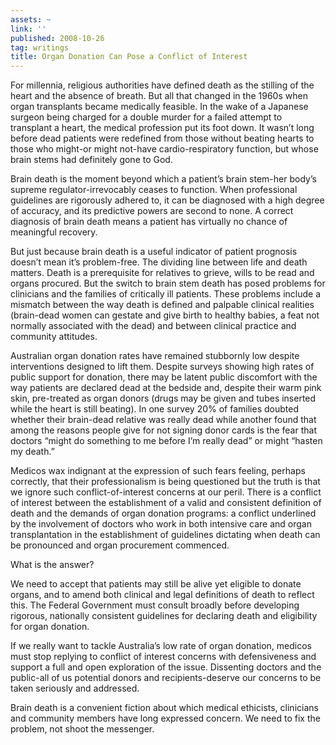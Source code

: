 ```yaml
---
assets: ~
link: ''
published: 2008-10-26
tag: writings
title: Organ Donation Can Pose a Conflict of Interest
---
```

For millennia, religious authorities have defined death as the stilling
of the heart and the absence of breath. But all that changed in the
1960s when organ transplants became medically feasible. In the wake of a
Japanese surgeon being charged for a double murder for a failed attempt
to transplant a heart, the medical profession put its foot down. It
wasn’t long before dead patients were redefined from those without
beating hearts to those who might-or might not-have cardio-respiratory
function, but whose brain stems had definitely gone to God.

Brain death is the moment beyond which a patient’s brain stem-her body’s
supreme regulator-irrevocably ceases to function. When professional
guidelines are rigorously adhered to, it can be diagnosed with a high
degree of accuracy, and its predictive powers are second to none. A
correct diagnosis of brain death means a patient has virtually no chance
of meaningful recovery.

But just because brain death is a useful indicator of patient prognosis
doesn’t mean it’s problem-free. The dividing line between life and death
matters. Death is a prerequisite for relatives to grieve, wills to be
read and organs procured. But the switch to brain stem death has posed
problems for clinicians and the families of critically ill patients.
These problems include a mismatch between the way death is defined and
palpable clinical realities (brain-dead women can gestate and give birth
to healthy babies, a feat not normally associated with the dead) and
between clinical practice and community attitudes.

Australian organ donation rates have remained stubbornly low despite
interventions designed to lift them. Despite surveys showing high rates
of public support for donation, there may be latent public discomfort
with the way patients are declared dead at the bedside and, despite
their warm pink skin, pre-treated as organ donors (drugs may be given
and tubes inserted while the heart is still beating). In one survey 20%
of families doubted whether their brain-dead relative was really dead
while another found that among the reasons people give for not signing
donor cards is the fear that doctors “might do something to me before
I’m really dead” or might “hasten my death.”

Medicos wax indignant at the expression of such fears feeling, perhaps
correctly, that their professionalism is being questioned but the truth
is that we ignore such conflict-of-interest concerns at our peril. There
is a conflict of interest between the establishment of a valid and
consistent definition of death and the demands of organ donation
programs: a conflict underlined by the involvement of doctors who work
in both intensive care and organ transplantation in the establishment of
guidelines dictating when death can be pronounced and organ procurement
commenced.

What is the answer?

We need to accept that patients may still be alive yet eligible to
donate organs, and to amend both clinical and legal definitions of death
to reflect this. The Federal Government must consult broadly before
developing rigorous, nationally consistent guidelines for declaring
death and eligibility for organ donation.

If we really want to tackle Australia’s low rate of organ donation,
medicos must stop replying to conflict of interest concerns with
defensiveness and support a full and open exploration of the issue.
Dissenting doctors and the public-all of us potential donors and
recipients-deserve our concerns to be taken seriously and addressed.

Brain death is a convenient fiction about which medical ethicists,
clinicians and community members have long expressed concern. We need to
fix the problem, not shoot the messenger.